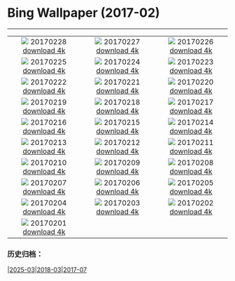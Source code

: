 # Bing Wallpaper (2017-02)
**************
| | | |
| :----: | :----: | :----: |
| ![](https://www.bing.com/az/hprichbg/rb/SommeBay_ZH-CN11043403486_1920x1080.jpg) 20170228 [download 4k](https://www.bing.com/az/hprichbg/rb/SommeBay_ZH-CN11043403486_UHD.jpg) | ![](https://www.bing.com/az/hprichbg/rb/BrassBandTrumpet_ZH-CN8703910231_1920x1080.jpg) 20170227 [download 4k](https://www.bing.com/az/hprichbg/rb/BrassBandTrumpet_ZH-CN8703910231_UHD.jpg) | ![](https://www.bing.com/az/hprichbg/rb/RiverOtters_ZH-CN9287285757_1920x1080.jpg) 20170226 [download 4k](https://www.bing.com/az/hprichbg/rb/RiverOtters_ZH-CN9287285757_UHD.jpg) |
| ![](https://www.bing.com/az/hprichbg/rb/GriffithPark_ZH-CN9871772537_1920x1080.jpg) 20170225 [download 4k](https://www.bing.com/az/hprichbg/rb/GriffithPark_ZH-CN9871772537_UHD.jpg) | ![](https://www.bing.com/az/hprichbg/rb/Hoatzin_ZH-CN6642664963_1920x1080.jpg) 20170224 [download 4k](https://www.bing.com/az/hprichbg/rb/Hoatzin_ZH-CN6642664963_UHD.jpg) | ![](https://www.bing.com/az/hprichbg/rb/ShengshanIsland_ZH-CN14229927013_1920x1080.jpg) 20170223 [download 4k](https://www.bing.com/az/hprichbg/rb/ShengshanIsland_ZH-CN14229927013_UHD.jpg) |
| ![](https://www.bing.com/az/hprichbg/rb/ViennaOperaBall_ZH-CN10790748867_1920x1080.jpg) 20170222 [download 4k](https://www.bing.com/az/hprichbg/rb/ViennaOperaBall_ZH-CN10790748867_UHD.jpg) | ![](https://www.bing.com/az/hprichbg/rb/VenetianFortifications_ZH-CN11140565989_1920x1080.jpg) 20170221 [download 4k](https://www.bing.com/az/hprichbg/rb/VenetianFortifications_ZH-CN11140565989_UHD.jpg) | ![](https://www.bing.com/az/hprichbg/rb/MartianCrater_ZH-CN9867068013_1920x1080.jpg) 20170220 [download 4k](https://www.bing.com/az/hprichbg/rb/MartianCrater_ZH-CN9867068013_UHD.jpg) |
| ![](https://www.bing.com/az/hprichbg/rb/YorkshireWinter_ZH-CN9258658675_1920x1080.jpg) 20170219 [download 4k](https://www.bing.com/az/hprichbg/rb/YorkshireWinter_ZH-CN9258658675_UHD.jpg) | ![](https://www.bing.com/az/hprichbg/rb/Vieste_ZH-CN7832914637_1920x1080.jpg) 20170218 [download 4k](https://www.bing.com/az/hprichbg/rb/Vieste_ZH-CN7832914637_UHD.jpg) | ![](https://www.bing.com/az/hprichbg/rb/TorronsuoSwamp_ZH-CN8711557344_1920x1080.jpg) 20170217 [download 4k](https://www.bing.com/az/hprichbg/rb/TorronsuoSwamp_ZH-CN8711557344_UHD.jpg) |
| ![](https://www.bing.com/az/hprichbg/rb/PutoranaPlateau_ZH-CN11394761356_1920x1080.jpg) 20170216 [download 4k](https://www.bing.com/az/hprichbg/rb/PutoranaPlateau_ZH-CN11394761356_UHD.jpg) | ![](https://www.bing.com/az/hprichbg/rb/TwilightEpiphany_ZH-CN11612238738_1920x1080.jpg) 20170215 [download 4k](https://www.bing.com/az/hprichbg/rb/TwilightEpiphany_ZH-CN11612238738_UHD.jpg) | ![](https://www.bing.com/az/hprichbg/rb/ElephantsWalking_ZH-CN8959341729_1920x1080.jpg) 20170214 [download 4k](https://www.bing.com/az/hprichbg/rb/ElephantsWalking_ZH-CN8959341729_UHD.jpg) |
| ![](https://www.bing.com/az/hprichbg/rb/JavaSparrow_ZH-CN10576911084_1920x1080.jpg) 20170213 [download 4k](https://www.bing.com/az/hprichbg/rb/JavaSparrow_ZH-CN10576911084_UHD.jpg) | ![](https://www.bing.com/az/hprichbg/rb/HallwylfjelletSunset_ZH-CN9300910376_1920x1080.jpg) 20170212 [download 4k](https://www.bing.com/az/hprichbg/rb/HallwylfjelletSunset_ZH-CN9300910376_UHD.jpg) | ![](https://www.bing.com/az/hprichbg/rb/PalaudelaMusica_ZH-CN12110358984_1920x1080.jpg) 20170211 [download 4k](https://www.bing.com/az/hprichbg/rb/PalaudelaMusica_ZH-CN12110358984_UHD.jpg) |
| ![](https://www.bing.com/az/hprichbg/rb/LanternSale_ZH-CN13256517653_1920x1080.jpg) 20170210 [download 4k](https://www.bing.com/az/hprichbg/rb/LanternSale_ZH-CN13256517653_UHD.jpg) | ![](https://www.bing.com/az/hprichbg/rb/BoardmanOR_ZH-CN10440697273_1920x1080.jpg) 20170209 [download 4k](https://www.bing.com/az/hprichbg/rb/BoardmanOR_ZH-CN10440697273_UHD.jpg) | ![](https://www.bing.com/az/hprichbg/rb/LophophorusImpejanus_ZH-CN10675050048_1920x1080.jpg) 20170208 [download 4k](https://www.bing.com/az/hprichbg/rb/LophophorusImpejanus_ZH-CN10675050048_UHD.jpg) |
| ![](https://www.bing.com/az/hprichbg/rb/ItapuaLighthouse_ZH-CN10867280946_1920x1080.jpg) 20170207 [download 4k](https://www.bing.com/az/hprichbg/rb/ItapuaLighthouse_ZH-CN10867280946_UHD.jpg) | ![](https://www.bing.com/az/hprichbg/rb/UtahLakeSunrise_ZH-CN7904195051_1920x1080.jpg) 20170206 [download 4k](https://www.bing.com/az/hprichbg/rb/UtahLakeSunrise_ZH-CN7904195051_UHD.jpg) | ![](https://www.bing.com/az/hprichbg/rb/TowerofLight_ZH-CN11745498179_1920x1080.jpg) 20170205 [download 4k](https://www.bing.com/az/hprichbg/rb/TowerofLight_ZH-CN11745498179_UHD.jpg) |
| ![](https://www.bing.com/az/hprichbg/rb/VolunteerPoint_ZH-CN7941283677_1920x1080.jpg) 20170204 [download 4k](https://www.bing.com/az/hprichbg/rb/VolunteerPoint_ZH-CN7941283677_UHD.jpg) | ![](https://www.bing.com/az/hprichbg/rb/PadleyGorge_ZH-CN7693050245_1920x1080.jpg) 20170203 [download 4k](https://www.bing.com/az/hprichbg/rb/PadleyGorge_ZH-CN7693050245_UHD.jpg) | ![](https://www.bing.com/az/hprichbg/rb/Shimaenaga_ZH-CN14747993510_1920x1080.jpg) 20170202 [download 4k](https://www.bing.com/az/hprichbg/rb/Shimaenaga_ZH-CN14747993510_UHD.jpg) |
| ![](https://www.bing.com/az/hprichbg/rb/ScottishSquirrel_ZH-CN11794261635_1920x1080.jpg) 20170201 [download 4k](https://www.bing.com/az/hprichbg/rb/ScottishSquirrel_ZH-CN11794261635_UHD.jpg) |  |  |

### 历史归档：

|[2025-03](bing/2025-03/2025-03.md)|[2018-03](bing/2018-03/2018-03.md)|[2017-07](bing/2017-07/2017-07.md)